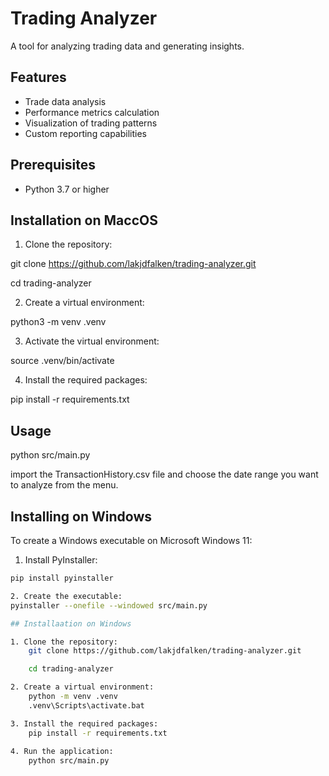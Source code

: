 # Trading Analyzer

A tool for analyzing trading data and generating insights.

## Features

- Trade data analysis
- Performance metrics calculation
- Visualization of trading patterns
- Custom reporting capabilities

## Prerequisites

- Python 3.7 or higher

## Installation on MaccOS

1. Clone the repository:

git clone https://github.com/lakjdfalken/trading-analyzer.git

cd trading-analyzer

2. Create a virtual environment:

python3 -m venv .venv

3. Activate the virtual environment:

source .venv/bin/activate

4. Install the required packages:

pip install -r requirements.txt

## Usage
python src/main.py

import the TransactionHistory.csv file and choose the date range you want to analyze from the menu.

## Installing on Windows

To create a Windows executable on Microsoft Windows 11:

1. Install PyInstaller:
```bash
pip install pyinstaller

2. Create the executable:
pyinstaller --onefile --windowed src/main.py

## Installaation on Windows

1. Clone the repository:
    git clone https://github.com/lakjdfalken/trading-analyzer.git

    cd trading-analyzer

2. Create a virtual environment:
    python -m venv .venv
    .venv\Scripts\activate.bat

3. Install the required packages: 
    pip install -r requirements.txt
    
4. Run the application:
    python src/main.py

